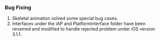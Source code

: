 
### Bug Fixing
1. Skeletal animation solved some special bug cases.
2. Interfaces under the iAP and PlatformInterface folder have been renamed and modified to handle rejected problem under iOS version 3.1.1.
